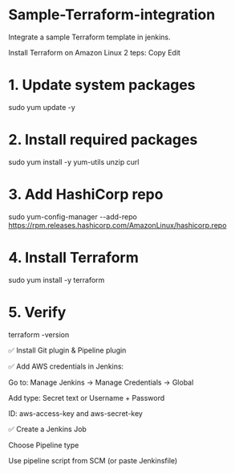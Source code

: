 # Sample-Terraform-integration
Integrate a sample Terraform template in jenkins.


Install Terraform on Amazon Linux 2
teps:
Copy
Edit
# 1. Update system packages
sudo yum update -y

# 2. Install required packages
sudo yum install -y yum-utils unzip curl

# 3. Add HashiCorp repo
sudo yum-config-manager --add-repo https://rpm.releases.hashicorp.com/AmazonLinux/hashicorp.repo

# 4. Install Terraform
sudo yum install -y terraform

# 5. Verify
terraform -version

✅ Install Git plugin & Pipeline plugin

✅ Add AWS credentials in Jenkins:

Go to: Manage Jenkins → Manage Credentials → Global

Add type: Secret text or Username + Password

ID: aws-access-key and aws-secret-key

✅ Create a Jenkins Job

Choose Pipeline type

Use pipeline script from SCM (or paste Jenkinsfile)
